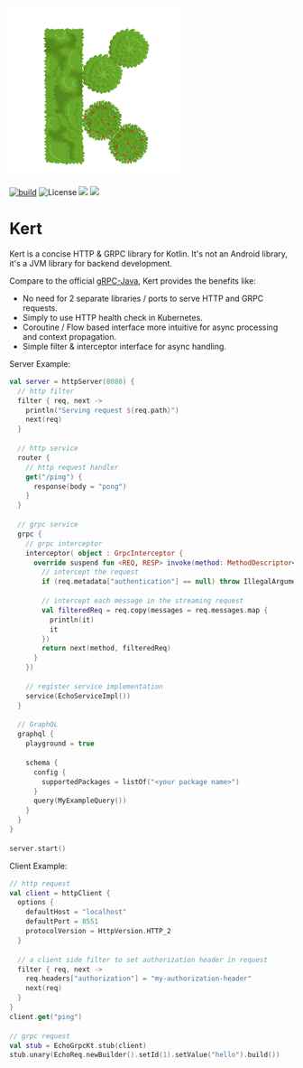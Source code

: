 ![KERT](logo.png)

[![build](https://github.com/wsleap/kert/actions/workflows/build.yml/badge.svg)](https://github.com/wsleap/kert/actions/workflows/build.yml)
![License](https://img.shields.io/github/license/wsleap/kert)
[<img src="https://img.shields.io/maven-central/v/ws.leap.kert/kert-http.svg?label=latest%20release"/>](https://search.maven.org/search?q=g:ws.leap.kert)
[<img src="https://img.shields.io/nexus/s/https/oss.sonatype.org/ws.leap.kert/kert-http.svg?label=latest%20snapshot"/>](https://oss.sonatype.org/content/repositories/snapshots/ws/leap/kert/)

# Kert
Kert is a concise HTTP & GRPC library for Kotlin. It's not an Android library, it's a JVM library for backend development.

Compare to the official [gRPC-Java](https://github.com/grpc/grpc-java), Kert provides the benefits like:
* No need for 2 separate libraries / ports to serve HTTP and GRPC requests.
* Simply to use HTTP health check in Kubernetes.
* Coroutine / Flow based interface more intuitive for async processing and context propagation.
* Simple filter & interceptor interface for async handling.

Server Example:
```kotlin
val server = httpServer(8080) {
  // http filter
  filter { req, next ->
    println("Serving request ${req.path}")
    next(req)
  }

  // http service
  router {
    // http request handler
    get("/ping") {
      response(body = "pong")
    }
  }

  // grpc service
  grpc {
    // grpc interceptor
    interceptor( object : GrpcInterceptor {
      override suspend fun <REQ, RESP> invoke(method: MethodDescriptor<REQ, RESP>, req: GrpcRequest<REQ>, next: GrpcHandler<REQ, RESP>): GrpcResponse<RESP> {
        // intercept the request
        if (req.metadata["authentication"] == null) throw IllegalArgumentException("Authentication header is missing")

        // intercept each message in the streaming request
        val filteredReq = req.copy(messages = req.messages.map {
          println(it)
          it
        })
        return next(method, filteredReq)
      }
    })

    // register service implementation
    service(EchoServiceImpl())
  }

  // GraphQL
  graphql {
    playground = true

    schema {
      config {
        supportedPackages = listOf("<your package name>")
      }
      query(MyExampleQuery())
    }
  }
}

server.start()
```

Client Example:
```kotlin
// http request
val client = httpClient {
  options {
    defaultHost = "localhost"
    defaultPort = 8551
    protocolVersion = HttpVersion.HTTP_2
  }

  // a client side filter to set authorization header in request
  filter { req, next ->
    req.headers["authorization"] = "my-authorization-header"
    next(req)
  }
}
client.get("ping")

// grpc request
val stub = EchoGrpcKt.stub(client)
stub.unary(EchoReq.newBuilder().setId(1).setValue("hello").build())
```
